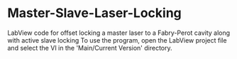 # Master-Slave-Laser-Locking
LabView code for offset locking a master laser to a Fabry-Perot cavity along with active slave locking
To use the program, open the LabView project file and select the VI in the 'Main/Current Version' directory.

